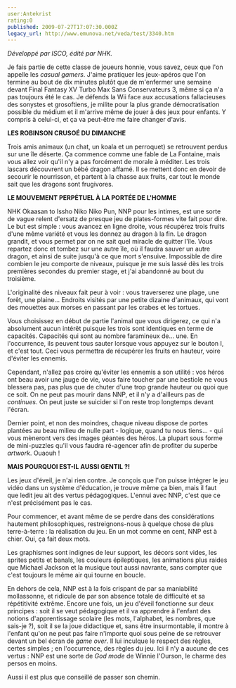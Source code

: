 ```yaml
---
user:Antekrist
rating:0
published: 2009-07-27T17:07:30.000Z
legacy_url: http://www.emunova.net/veda/test/3340.htm
---
```

_Développé par ISCO, édité par NHK._  

  

Je fais partie de cette classe de joueurs honnie, vous savez, ceux que l'on appelle les _casual gamers_. J'aime pratiquer les jeux-apéros que l'on termine au bout de dix minutes plutôt que de m'enfermer une semaine devant Final Fantasy XV Turbo Max Sans Conservateurs 3, même si ça n'a pas toujours été le cas. Je défends la Wii face aux accusations fallacieuses des sonystes et grosoftiens, je milite pour la plus grande démocratisation possible du médium et il m'arrive même de jouer à des jeux pour enfants. Y compris à celui-ci, et ça va peut-être me faire changer d'avis.  

  

**LES ROBINSON CRUSOÉ DU DIMANCHE**  

Trois amis animaux (un chat, un koala et un perroquet) se retrouvent perdus sur une île déserte. Ça commence comme une fable de La Fontaine, mais vous allez voir qu'il n'y a pas forcément de morale à méditer. Les trois lascars découvrent un bébé dragon affamé. Il se mettent donc en devoir de secourir le nourrisson, et partent à la chasse aux fruits, car tout le monde sait que les dragons sont frugivores.  

  

**LE MOUVEMENT PERPÉTUEL À LA PORTÉE DE L'HOMME**  

NHK Okaasan to Issho Niko Niko Pun, NNP pour les intimes, est une sorte de vague relent d'ersatz de presque jeu de plates-formes vite fait pour dire. Le but est simple : vous avancez en ligne droite, vous récupérez trois fruits d'une même variété et vous les donnez au dragon à la fin. Le dragon grandit, et vous permet par on ne sait quel miracle de quitter l'île. Vous repartez donc et tombez sur une autre île, où il faudra sauver un autre dragon, et ainsi de suite jusqu'à ce que mort s'ensuive. Impossible de dire combien le jeu comporte de niveaux, puisque je me suis lassé dès les trois premières secondes du premier stage, et j'ai abandonné au bout du troisième.  

L'originalité des niveaux fait peur à voir : vous traverserez une plage, une forêt, une plaine... Endroits visités par une petite dizaine d'animaux, qui vont des mouettes aux morses en passant par les crabes et les tortues.  

Vous choisissez en début de partie l'animal que vous dirigerez, ce qui n'a absolument aucun intérêt puisque les trois sont identiques en terme de capacités. Capacités qui sont au nombre faramineux de... une. En l'occurrence, ils peuvent tous sauter lorsque vous appuyez sur le bouton I, et c'est tout. Ceci vous permettra de récupérer les fruits en hauteur, voire d'éviter les ennemis.  

Cependant, n'allez pas croire qu'éviter les ennemis a son utilité : vos héros ont beau avoir une jauge de vie, vous faire toucher par une bestiole ne vous blessera pas, pas plus que de chuter d'une trop grande hauteur ou quoi que ce soit. On ne peut pas mourir dans NNP, et il n'y a d'ailleurs pas de _continues_. On peut juste se suicider si l'on reste trop longtemps devant l'écran.  

Dernier point, et non des moindres, chaque niveau dispose de portes plantées au beau milieu de nulle part - logique, quand tu nous tiens... - qui vous mèneront vers des images géantes des héros. La plupart sous forme de mini-puzzles qu'il vous faudra ré-agencer afin de profiter du superbe _artwork_. Ouaouh !  

  

**MAIS POURQUOI EST-IL AUSSI GENTIL ?!**  

Les jeux d'éveil, je n'ai rien contre. Je conçois que l'on puisse intégrer le jeu vidéo dans un système d'éducation, je trouve même ça bien, mais il faut que ledit jeu ait des vertus pédagogiques. L'ennui avec NNP, c'est que ce n'est précisément pas le cas.  

Pour commencer, et avant même de se perdre dans des considérations hautement philosophiques, restreignons-nous à quelque chose de plus terre-à-terre : la réalisation du jeu. En un mot comme en cent, NNP est à chier. Oui, ça fait deux mots.  

Les graphismes sont indignes de leur support, les décors sont vides, les sprites petits et banals, les couleurs épileptiques, les animations plus raides que Michael Jackson et la musique tout aussi navrante, sans compter que c'est toujours le même air qui tourne en boucle.  

En dehors de cela, NNP est à la fois crispant de par sa maniabilité mollassonne, et ridicule de par son absence totale de difficulté et sa répétitivité extrême. Encore une fois, un jeu d'éveil fonctionne sur deux principes : soit il se veut pédagogique et il va apprendre à l'enfant des notions d'apprentissage scolaire (les mots, l'alphabet, les nombres, que sais-je ?), soit il se la joue didactique et, sans être insurmontable, il montre à l'enfant qu'on ne peut pas faire n'importe quoi sous peine de se retrouver devant un bel écran de _game over_. Il lui inculque le respect des règles, certes simples ; en l'occurrence, des règles du jeu. Ici il n'y a aucune de ces vertus : NNP est une sorte de _God mode_ de Winnie l'Ourson, le charme des persos en moins.  

Aussi il est plus que conseillé de passer son chemin.